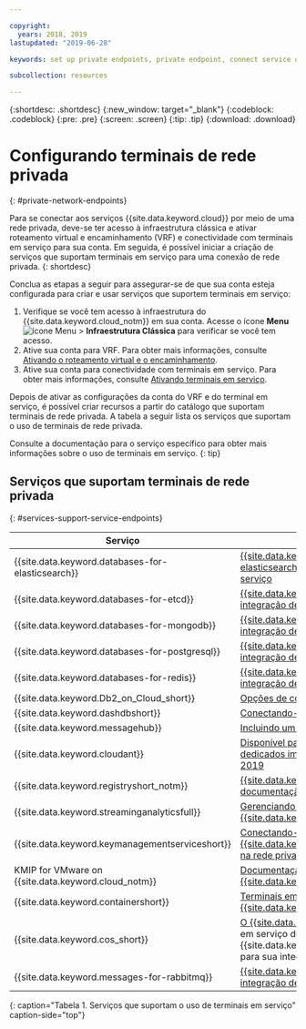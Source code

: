 ```yaml
---

copyright:
  years: 2018, 2019
lastupdated: "2019-06-28"

keywords: set up private endpoints, private endpoint, connect service over private network, 

subcollection: resources

---
```


{:shortdesc: .shortdesc}
{:new_window: target="_blank"}
{:codeblock: .codeblock}
{:pre: .pre}
{:screen: .screen}
{:tip: .tip}
{:download: .download}

# Configurando terminais de rede privada
{: #private-network-endpoints}

Para se conectar aos serviços {{site.data.keyword.cloud}} por meio de uma rede privada, deve-se ter acesso à infraestrutura clássica e ativar roteamento virtual e encaminhamento (VRF) e conectividade com terminais em serviço para sua conta. Em seguida, é possível iniciar a criação de serviços que suportam terminais em serviço para uma conexão de rede privada.
{: shortdesc}

Conclua as etapas a seguir para assegurar-se de que sua conta esteja configurada para criar e usar serviços que suportem terminais em serviço:

1. Verifique se você tem acesso à infraestrutura do {{site.data.keyword.cloud_notm}} em sua conta. Acesse o ícone **Menu** ![ícone Menu](../icons/icon_hamburger.svg) > **Infraestrutura Clássica** para verificar se você tem acesso.
2. Ative sua conta para VRF. Para obter mais informações, consulte [Ativando o roteamento virtual e o encaminhamento](/docs/account?topic=account-vrf-service-endpoint#vrf).
3. Ative sua conta para conectividade com terminais em serviço. Para obter mais informações, consulte [Ativando terminais em serviço](/docs/account?topic=account-vrf-service-endpoint#vrf).

Depois de ativar as configurações da conta do VRF e do terminal em serviço, é possível criar recursos a partir do catálogo que suportam terminais de rede privada. A tabela a seguir lista os serviços que suportam o uso de terminais de rede privada. 

Consulte a documentação para o serviço específico para obter mais informações sobre o uso de terminais em serviço.
{: tip}

## Serviços que suportam terminais de rede privada
{: #services-support-service-endpoints}

| Serviço | Documentação |
|-------------------|-------------------------------|
| {{site.data.keyword.databases-for-elasticsearch}} | [{{site.data.keyword.databases-for-elasticsearch}} integração de terminais em serviço](/docs/services/databases-for-elasticsearch?topic=cloud-databases-service-endpoints) |
| {{site.data.keyword.databases-for-etcd}} | [{{site.data.keyword.databases-for-etcd}} integração de terminais em serviço](/docs/services/databases-for-etcd?topic=cloud-databases-service-endpoints) |
| {{site.data.keyword.databases-for-mongodb}} | [{{site.data.keyword.databases-for-mongodb}} integração de terminais em serviço](/docs/services/databases-for-mongodb?topic=cloud-databases-service-endpoints) |
| {{site.data.keyword.databases-for-postgresql}} | [{{site.data.keyword.databases-for-postgresql}} integração de terminais em serviço](/docs/services/databases-for-postgresql?topic=cloud-databases-service-endpoints)|
| {{site.data.keyword.databases-for-redis}} | [{{site.data.keyword.databases-for-redis}} integração de terminais em serviço](/docs/services/databases-for-redis?topic=cloud-databases-service-endpoints)|
| {{site.data.keyword.Db2_on_Cloud_short}} | [Opções de conectividade](/docs/services/Db2onCloud?topic=Db2onCloud-connect_options) |
| {{site.data.keyword.dashdbshort}} | [Conectando-se a um terminal privado](/docs/services/Db2whc?topic=Db2whc-connect_options#priv_endpt) |
|{{site.data.keyword.messagehub}} | [Incluindo um terminal privado](/docs/services/EventStreams?topic=eventstreams-manage_endpoints#add_endpoint) |
| {{site.data.keyword.cloudant}}  |  [Disponível para todos os planos de hardware dedicados implementados após 1 de janeiro de 2019](/docs/services/Cloudant/api?topic=cloudant-ibm-cloud-public#dedicated-hardware-plan) |
| {{site.data.keyword.registryshort_notm}} | [{{site.data.keyword.registryshort_notm}} documentação](/docs/services/Registry?topic=va-va_index) |
| {{site.data.keyword.streaminganalyticsfull}} |  [Gerenciando terminais em serviço para o {{site.data.keyword.streaminganalyticsshort}}](/docs/services/StreamingAnalytics?topic=StreamingAnalytics-manage_endpoints#manage_endpoints) |
| {{site.data.keyword.keymanagementserviceshort}} | [Conectando-se ao {{site.data.keyword.keymanagementserviceshort}} na rede privada {{site.data.keyword.cloud_notm}}](/docs/services/key-protect?topic=key-protect-private-endpoints) |
| KMIP for VMware on {{site.data.keyword.cloud_notm}} | [Documentação do KMIP for VMware on {{site.data.keyword.cloud_notm}}](/docs/services/vmwaresolutions/services?topic=vmware-solutions-kmip_standalone_considerations#kmip_standalone_considerations-install)|
| {{site.data.keyword.containershort}} | [Terminais em serviço público e privado para o {{site.data.keyword.containershort_notm}}](/docs/containers?topic=containers-cs_network_ov#cs_network_ov_master_private) |
| {{site.data.keyword.cos_short}} | [O {{site.data.keyword.cos_short}}](/docs/services/cloud-object-storage?topic=cloud-object-storage-advanced-endpoints) utiliza o terminal em serviço do {{site.data.keyword.keymanagementserviceshort}} para sua integração BYOK|
| {{site.data.keyword.messages-for-rabbitmq}} | [{{site.data.keyword.messages-for-rabbitmq}} integração de terminais em serviço](/docs/services/messages-for-rabbitmq?topic=cloud-databases-service-endpoints)| 
{: caption="Tabela 1. Serviços que suportam o uso de terminais em serviço" caption-side="top"}










